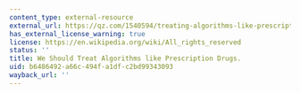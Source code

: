```yaml
---
content_type: external-resource
external_url: https://qz.com/1540594/treating-algorithms-like-prescription-drugs-could-reduce-ai-bias/
has_external_license_warning: true
license: https://en.wikipedia.org/wiki/All_rights_reserved
status: ''
title: We Should Treat Algorithms like Prescription Drugs.
uid: b6486492-a66c-494f-a1df-c2bd99343093
wayback_url: ''
---
```

